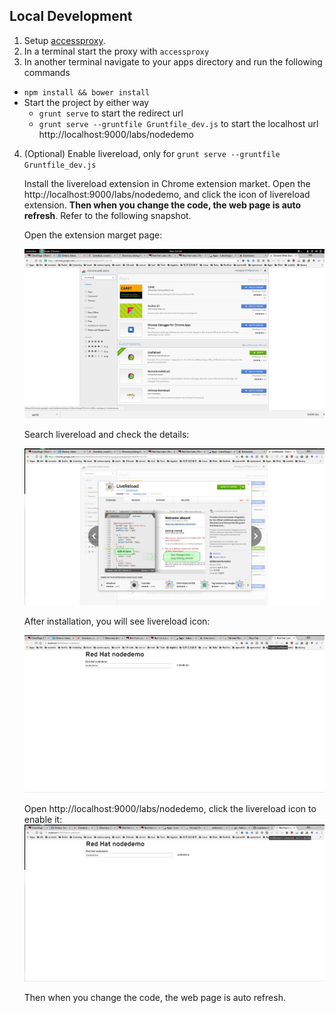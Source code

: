## Local Development

1. Setup [accessproxy](https://github.com/redhataccess/accessproxy).
2. In a terminal start the proxy with `accessproxy`
3. In another terminal navigate to your apps directory and run the following commands
  - `npm install && bower install`
  - Start the project by either way
    - `grunt serve` to start the redirect url
    - `grunt serve --gruntfile Gruntfile_dev.js` to start the localhost url http://localhost:9000/labs/nodedemo
4. (Optional) Enable livereload, only for `grunt serve --gruntfile Gruntfile_dev.js`

    Install the livereload extension in Chrome extension market.
    Open the http://localhost:9000/labs/nodedemo, and click the icon of livereload extension. **Then when you change the code, the web page is auto refresh**. Refer to the following snapshot.
    
    
    Open the extension marget page: 
    
    ![alt tag](readme_picture/step1.png)
    
    
    Search livereload and check the details: 
    
    ![alt tag](readme_picture/step2.png)
    
    
    After installation, you will see livereload icon: 
    
    ![alt tag](readme_picture/step3.png)
    
    
    Open http://localhost:9000/labs/nodedemo, click the livereload icon to enable it: 
    ![alt tag](readme_picture/step4.png)
    
    Then when you change the code, the web page is auto refresh.